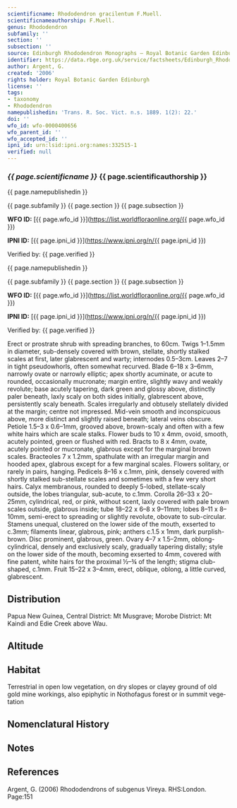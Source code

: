 ```yaml
---
scientificname: Rhododendron gracilentum F.Muell.
scientificnameauthorship: F.Muell.
genus: Rhododendron
subfamily: ''
section: ''
subsection: ''
source: Edinburgh Rhododendron Monographs – Royal Botanic Garden Edinburgh
identifier: https://data.rbge.org.uk/service/factsheets/Edinburgh_Rhododendron_Monographs.xhtml
author: Argent, G.
created: '2006'
rights holder: Royal Botanic Garden Edinburgh
license: ''
tags:
- taxonomy
- Rhododendron
namepublishedin: 'Trans. R. Soc. Vict. n.s. 1889. 1(2): 22.'
doi: ''
wfo_id: wfo-0000400656
wfo_parent_id: ''
wfo_accepted_id: ''
ipni_id: urn:lsid:ipni.org:names:332515-1
verified: null
---
```

### _{{ page.scientificname }}_ {{ page.scientificauthorship }}
 {{ page.namepublishedin }}

{{ page.subfamily }} {{ page.section }} {{ page.subsection }}

**WFO ID:** [{{ page.wfo_id }}](https://list.worldfloraonline.org/{{ page.wfo_id }})

**IPNI ID:** [{{ page.ipni_id }}](https://www.ipni.org/n/{{ page.ipni_id }})

Verified by: {{ page.verified }}

 {{ page.namepublishedin }}

{{ page.subfamily }} {{ page.section }} {{ page.subsection }}

**WFO ID:** [{{ page.wfo_id }}](https://list.worldfloraonline.org/{{ page.wfo_id }})

**IPNI ID:** [{{ page.ipni_id }}](https://www.ipni.org/n/{{ page.ipni_id }})

Verified by: {{ page.verified }}



Erect or prostrate shrub with spreading branches, to 60cm. Twigs 1–1.5mm in diameter, sub-densely covered with brown, stellate, shortly stalked scales at first, later glabrescent and warty; internodes 0.5–3cm. Leaves 2–7 in tight pseudowhorls, often somewhat recurved. Blade 6–18 x 3–6mm, narrowly ovate or narrowly elliptic; apex shortly acuminate, or acute to rounded, occasionally mucronate; margin entire, slightly wavy and weakly revolute; base acutely tapering, dark green and glossy above, distinctly paler beneath, laxly scaly on both sides initially, glabrescent above, persistently scaly beneath. Scales irregularly and obtusely stellately divided at the margin; centre not impressed. Mid-vein smooth and inconspicuous above, more distinct and slightly raised beneath; lateral veins obscure. Petiole 1.5–3 x 0.6–1mm, grooved above, brown-scaly and often with a few white hairs which are scale stalks. Flower buds to 10 x 4mm, ovoid, smooth, acutely pointed, green or flushed with red. Bracts to 8 x 4mm, ovate, acutely pointed or mucronate, glabrous except for the marginal brown scales. Bracteoles 7 x 1.2mm, spathulate with an irregular margin and hooded apex, glabrous except for a few marginal scales. Flowers solitary, or rarely in pairs, hanging. Pedicels 8–16 x c.1mm, pink, densely covered with shortly stalked sub-stellate scales and sometimes with a few very short hairs. Calyx membranous, rounded to deeply 5-lobed, stellate-scaly outside, the lobes triangular, sub-acute, to c.1mm. Corolla 26–33 x 20–25mm, cylindrical, red, or pink, without scent, laxly covered with pale brown scales outside, glabrous inside; tube 18–22 x 6–8 x 9–11mm; lobes 8–11 x 8–10mm, semi-erect to spreading or slightly revolute, obovate to sub-circular. Stamens unequal, clustered on the lower side of the mouth, exserted to c.3mm; filaments linear, glabrous, pink; anthers c.1.5 x 1mm, dark purplish-brown. Disc prominent, glabrous, green. Ovary 4–7 x 1.5–2mm, oblong-cylindrical, densely and exclusively scaly, gradually tapering distally; style on the lower side of the mouth, becoming exserted to 4mm, covered with fine patent, white hairs for the proximal ½–¾ of the length; stigma club-shaped, c.1mm. Fruit 15–22 x 3–4mm, erect, oblique, oblong, a little curved, glabrescent.

## Distribution
Papua New Guinea, Central District: Mt Musgrave; Morobe District: Mt Kaindi and Edie Creek above Wau.

## Altitude


## Habitat
Terrestrial in open low vegetation, on dry slopes or clayey ground of old gold mine workings, also epiphytic in Nothofagus forest or in summit vege­tation

## Nomenclatural History

                       
## Notes


## References

Argent, G. (2006) Rhododendrons of subgenus Vireya. RHS:London. Page:151
